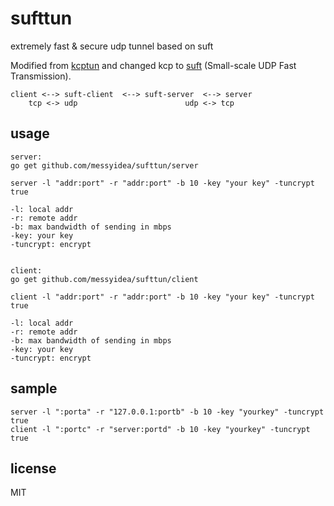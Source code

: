 sufttun
===

extremely fast & secure udp tunnel based on suft

Modified from [kcptun](https://github.com/xtaci/kcptun) and changed kcp to [suft](https://github.com/spance/suft) (Small-scale UDP Fast Transmission).

```
client <--> suft-client  <--> suft-server  <--> server
    tcp <-> udp                        udp <-> tcp
```


usage
---
```
server:
go get github.com/messyidea/sufttun/server

server -l "addr:port" -r "addr:port" -b 10 -key "your key" -tuncrypt true

-l: local addr
-r: remote addr
-b: max bandwidth of sending in mbps
-key: your key
-tuncrypt: encrypt


client:
go get github.com/messyidea/sufttun/client

client -l "addr:port" -r "addr:port" -b 10 -key "your key" -tuncrypt true

-l: local addr
-r: remote addr
-b: max bandwidth of sending in mbps
-key: your key
-tuncrypt: encrypt

```


sample
---
```
server -l ":porta" -r "127.0.0.1:portb" -b 10 -key "yourkey" -tuncrypt true
client -l ":portc" -r "server:portd" -b 10 -key "yourkey" -tuncrypt true
```

license
---
MIT
